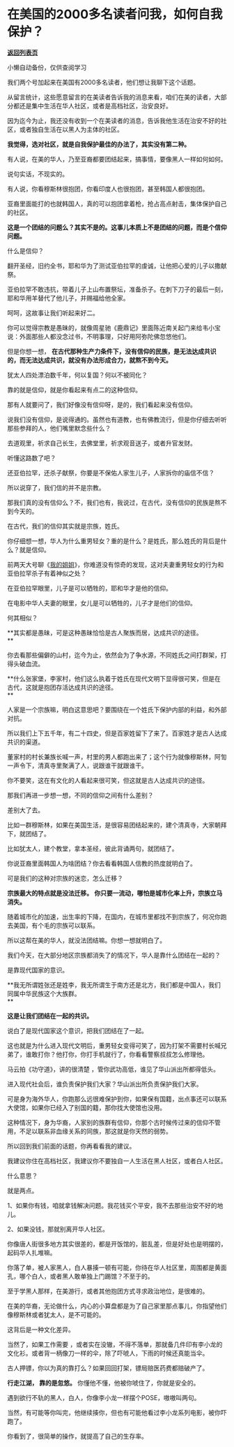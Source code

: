 # 在美国的2000多名读者问我，如何自我保护？

[**返回列表页**](/gzh/记忆承载3)

小懒自动备份，仅供查阅学习

我们两个号加起来在美国有2000多名读者，他们想让我聊下这个话题。  

  

从留言统计，这些愿意留言的在美读者告诉我的消息来看，咱们在美的读者，大部分都还是集中生活在华人社区，或者是高档社区，治安良好。

  

因为迄今为止，我还没有收到一个在美读者的消息，告诉我他生活在治安不好的社区，或者独自生活在以黑人为主体的社区。  

  

 **我觉得，选对社区，就是自我保护最佳的办法了，其实没有第二种。**

  

有人说，在美的华人，乃至亚裔都要团结起来，搞事情，要像黑人一样如何如何。  

  

说句实话，不现实的。  

  

有人说，你看穆斯林很抱团，你看印度人也很抱团，甚至韩国人都很抱团。

  

亚裔里面能打的也就韩国人，真的可以抱团拿着枪，抢占高点射击，集体保护自己的社区。

  

 **这是一个团结的问题么？其实不是的。这事儿本质上不是团结的问题，而是个信仰问题。**

  

什么是信仰？

  

翻开圣经，旧约全书，耶和华为了测试亚伯拉罕的虔诚，让他把心爱的儿子以撒献祭。

  

亚伯拉罕不敢违抗，带着儿子上山布置祭坛，准备杀子。在刺下刀子的最后一刻，耶和华用羊替代了他儿子，并赐福给他全家。  

  

呵呵，这故事让我们听起来好二。

  

你可以觉得宗教是愚昧的，就像周星驰《鹿鼎记》里面陈近南关起门来给韦小宝说：外面那些人都没念过书，不明事理，只好用阿弥陀佛忽悠他们。  

  

但是你想一想， **在古代那种生产力条件下，没有信仰的民族，是无法达成共识的，而无法达成共识，就没有办法形成合力，就熬不到今天。**  

  

犹太人四处漂泊数千年，何以复国？何以不被同化？

  

靠的就是信仰，就是你看起来有点二的这种信仰。

  

那有人就要问了，我们好像没有信仰呀，是的，我们看起来没有信仰。  

  

说我们没有信仰，是说得通的。虽然也有道教，也有佛教流行，但是你仔细去听听那些参拜的人，他们嘴里默念些什么？  

  

去道观里，祈求自己长生，去佛堂里，祈求观音送子，或者升官发财。  

  

听懂这路数了吧？  

  

还亚伯拉罕，还杀子献祭，你要是不保佑人家生儿子，人家拆你的庙信不信？  

  

所以说穿了，我们信的并不是宗教。

  

那我们真的没有信仰么？不，我们也有，我说过，在古代，没有信仰的民族是熬不到今天的。

  

在古代，我们的信仰其实就是宗族，姓氏。  

  

你仔细想一想，华人为什么重男轻女？重的是什么？是姓氏，那么姓氏的背后是什么？就是信仰。

  

前两天大号聊《[我的姐姐](https://mp.weixin.qq.com/s?__biz=MzU0MjYwNDU2Mw==&mid=2247497844&idx=1&sn=7e3a26e1558e6e84680cf6ee23843032&chksm=fb1a9408cc6d1d1e2837f15a691c4e3d6197c738efeefc696dc41f4bbac764b633b24983ed47&token=475777901&lang=zh_CN&scene=21#wechat_redirect)》，你难道没有惊奇的发现，这对夫妻重男轻女的行为和亚伯拉罕杀子有着神似之处？

  

在亚伯拉罕眼里，儿子是可以牺牲的，耶和华才是他的信仰。

  

在电影中华人夫妻的眼里，女儿是可以牺牲的，儿子才是他们的信仰。

  

何其相似？

  

 **其实都是愚昧，可是这种愚昧恰恰是古人聚族而居，达成共识的途径。  
**

  

你去看那些偏僻的山村，迄今为止，依然会为了争水源，不同姓氏之间打群架，打得头破血流。  

  

 **什么张家堡，李家村，他们这么执着于姓氏在现代文明下显得很可笑，但是在古代，这就是抱团存活达成共识的途径。  
**

  

人家是一个宗族嘛，明白这意思吧？要围绕在一个姓氏下保护内部的利益，和外部对抗。

  

所以我们上下五千年，有二十四史，但是百家姓留下了来了。百家姓才是古人达成共识的渠道。

  

董家村的村长兼族长喊一声，村里的男人都跑出来了；这个行为就像穆斯林，阿訇一声令下，清真寺里聚满了人，说跟谁干就跟谁干。

  

你不要笑，这在有文化的人看起来很可笑，但这就是古人达成共识的途径。  

  

那我们再进一步想一想，不同的信仰之间有什么差别？  

  

差别大了去。

  

比如一群穆斯林，如果在美国生活，是很容易团结起来的，建个清真寺，大家朝拜下，就团结了。  

  

比如犹太人，建个教堂，拿本圣经，彼此背诵两句，就团结了。  

  

你说亚裔里面韩国人为啥团结？你去看看韩国人信教的热度就明白了。  

  

可是我们的这种对宗族的迷恋，怎么迁移？  

  

 **宗族最大的特点就是没法迁移。** **你只要一流动，哪怕是城市化率上升，宗族立马消失。**

  

随着城市化的加速，出生率的下降，在国内，在城市里都找不到宗族了，何况你跑去美国，有个毛的宗族可以联系。  

  

所以这帮在美的华人，就没法团结嘛。你想一想就明白了。  

  

我们今天，在大部分地区宗族都消失了的情况下，华人是靠什么团结在一起的？  

  

是靠现代国家的意识。

  

 **我无所谓姓张还是姓李，我无所谓生于南方还是北方，我们都是中国人，我们同属中华民族这个大族群。  
**

  

 **这是让我们团结在一起的共识。**

  

说白了是现代国家这个意识，把我们团结在了一起。  

  

这也就是为什么进入现代文明后，重男轻女变得可笑了，因为打架不需要村长喊兄弟了，谁敢打你？他打你，你打手机就行了，你看看警察叔叔怎么修理他。

  

马云拍《功守道》，讲的很清楚 ，管你武功高低，谁见了华山派出所都得低头。

  

进入现代社会后，谁负责保护我们大家？华山派出所负责保护我们大家。  

  

可是身为海外华人，你跑那么远很难保护到你，如果保有国籍，出点事还可以联系大使馆，如果你已经入了别国的籍，那你找大使馆也没用。  

  

这种情况下，身为华裔，人家别的族群有信仰，你那个古时候传过来的信仰不管用，不足以联系非血缘关系的同族，那这就是你天然的弱势。  

  

所以回到我们前面的话题，你再看看我的建议。  

  

我建议你住在高档社区，我建议你不要独自一人生活在黑人社区，或者白人社区。

  

什么意思？  

  

就是两点。

  

1、如果你有钱，咱就拿钱解决问题。我花钱买个平安，我不去那些治安不好的地儿。

2、如果没钱，那就别离开华人社区。

  

你像唐人街很多地方其实很差的，都是开饭馆的，脏乱差，但是好处也是明摆的，起码华人扎堆嘛。  

  

你落了单，被人家黑人，白人暴揍一顿有可能，你待在华人社区里，周围都是黄面孔，哪个白人，或者黑人敢单独上门踢馆？不至于的。

  

至于学黑人那样，在美游行，或者其他抱团方式寻求政治地位，是很难的。  

  

在美的华裔，无论做什么，内心的小算盘都是为了自己家里那点事儿，你指望他们像穆斯林或者犹太人，是不可能的。

  

这背后是一种文化差异。

  

当然了，如果工作需要 ，或者实在没辙，不得不落单，那就备几件印有李小龙的文化衫。或者背一柄像刀一样的伞，除了吓唬人，下雨的时候还真能当伞。

  

古人押镖，你以为真的靠打么？如果回回打架，镖局赔医药费都赔破产了。  

  

 **行走江湖， 靠的是忽悠。** 你懂他不懂，他被你唬住了，你就是安全的。  

  

遇到欲行不轨的黑人，白人，你像李小龙一样摆个POSE，嗷嗷叫两句。

  

当然，有可能等你叫完，他继续揍你，但也有可能他看过李小龙系列电影，被你吓跑了。

  

你看到了，很简单的操作，就提高了自己的生存率。

